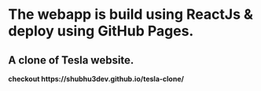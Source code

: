 
# The webapp is build using ReactJs & deploy using GitHub Pages.

<h2> A clone of Tesla website.</h2>
<b>checkout https://shubhu3dev.github.io/tesla-clone/</b>
